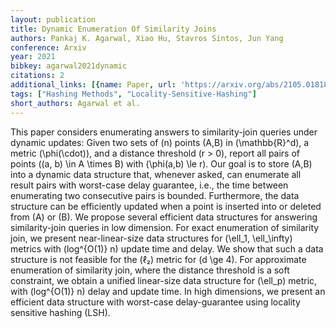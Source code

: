 ```yaml
---
layout: publication
title: Dynamic Enumeration Of Similarity Joins
authors: Pankaj K. Agarwal, Xiao Hu, Stavros Sintos, Jun Yang
conference: Arxiv
year: 2021
bibkey: agarwal2021dynamic
citations: 2
additional_links: [{name: Paper, url: 'https://arxiv.org/abs/2105.01818'}]
tags: ["Hashing Methods", "Locality-Sensitive-Hashing"]
short_authors: Agarwal et al.
---
```

This paper considers enumerating answers to similarity-join queries under
dynamic updates: Given two sets of \(n\) points \(A,B\) in \(\mathbb\{R\}^d\), a metric
\(\phi(\cdot)\), and a distance threshold \(r > 0\), report all pairs of points
\((a, b) \in A \times B\) with \(\phi(a,b) \le r\). Our goal is to store \(A,B\) into
a dynamic data structure that, whenever asked, can enumerate all result pairs
with worst-case delay guarantee, i.e., the time between enumerating two
consecutive pairs is bounded. Furthermore, the data structure can be
efficiently updated when a point is inserted into or deleted from \(A\) or \(B\).
  We propose several efficient data structures for answering similarity-join
queries in low dimension. For exact enumeration of similarity join, we present
near-linear-size data structures for \(\ell_1, \ell_\infty\) metrics with
\(log^\{O(1)\} n\) update time and delay. We show that such a data structure is
not feasible for the \(ℓ₂\) metric for \(d \ge 4\). For approximate enumeration
of similarity join, where the distance threshold is a soft constraint, we
obtain a unified linear-size data structure for \(\ell_p\) metric, with
\(log^\{O(1)\} n\) delay and update time. In high dimensions, we present an
efficient data structure with worst-case delay-guarantee using locality
sensitive hashing (LSH).
